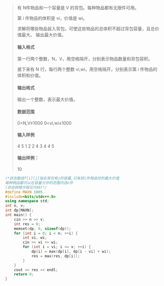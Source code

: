 > 有 N件物品和一个容量是 V 的背包。每种物品都有无限件可用。
>
> 第 i 件物品的体积是 vi，价值是 wi。
>
> 求解将哪些物品装入背包，可使这些物品的总体积不超过背包容量，且总价值最大。
> 输出最大价值。
>
> #### 输入格式
>
> 第一行两个整数，N，V，用空格隔开，分别表示物品数量和背包容积。
>
> 接下来有 N 行，每行两个整数 vi,wi，用空格隔开，分别表示第 i 件物品的体积和价值。
>
> #### 输出格式
>
> 输出一个整数，表示最大价值。
>
> #### 数据范围
>
> 0<N,V≤1000
> 0<vi,wi≤1000
>
> #### 输入样例
>
> 4 5
> 1 2
> 2 4
> 3 4
> 4 5
>
> #### 输出样例：
>
> 10

```c++
/*状态数组f[i][j]指在背包有j的容量,只有前i件物品时的最大价值
每种物品都可以在容量允许的范围内选n件
(状态转移方程见代码)*/
#define MAXN 1005
#include<bits/stdc++.h>
using namespace std;
int n, v;
int dp[MAXN];
int main() {
	cin >> n >> v;
	int res = 0;
	memset(dp, 0, sizeof(dp));
	for (int i = 0; i < n; ++i) {
		int vi, wi;
		cin >> vi >> wi;
		for (int i = vi; i <= v; ++i) {
			dp[i] = max(dp[i], dp[i - vi] + wi);
			res = max(res, dp[i]);
		}
	}
	cout << res << endl;
	return 0;
}
```



